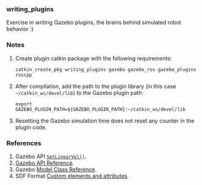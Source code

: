 ### writing_plugins

Exercise in writing Gazebo plugins, the brains behind simulated robot behavior :)

### Notes

1. Create plugin catkin package with the following requirements:
   ```
   catkin_create_pkg writing_plugins gazebo gazebo_ros gazebo_plugins roscpp
   ```  
2. After compilation, add the path to the plugin library (in this case `~/catkin_ws/devel/lib`) to the Gazebo plugin path:
   ```
   export GAZEBO_PLUGIN_PATH=${GAZEBO_PLUGIN_PATH}:~/catkin_ws/devel/lib
   ```  
3. Resetting the Gazebo simulation time does not reset any counter in the plugin code.

### References

1. Gazebo API [`SetLinearVel()`](https://osrf-distributions.s3.amazonaws.com/gazebo/api/dev/classgazebo_1_1physics_1_1Model.html#afbeccc662db81edbeba85992564442b7).
2. [Gazebo API Reference](https://osrf-distributions.s3.amazonaws.com/gazebo/api/dev/index.html).
3. Gazebo [Model Class Reference](https://osrf-distributions.s3.amazonaws.com/gazebo/api/dev/classgazebo_1_1physics_1_1Model.html).
4. SDF Format [Custom elements and attributes](http://sdformat.org/tutorials?tut=custom_elements_attributes_proposal).



